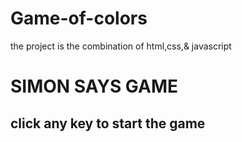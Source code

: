 # Game-of-colors
the project is the combination of html,css,&amp; javascript

 <!DOCTYPE html>
 <html lang="en">
 <head>
  <meta charset="UTF-8">
  <meta name="viewport" content="width=device-width, initial-scale=1.0">
  <title>SIMON SAYS GAME</title>
  <link rel="stylesheet" href="style.css">
 </head>
 <body>
   <h1> SIMON SAYS GAME</h1>
    <h2> click any key to start the game</h2>
   <div class="button-container">
    <div class="line-one">
      <div class="btn yellow" type="button" id="yellow"></div>
      <div class="btn blue" type="button" id="blue"></div>
    </div>
 <div class="btn-two">
  <div class="btn red" type="button" id="red"></div>
  <div class="btn purple"type="button" id="purple"></div>
</div>
  </div>





  
  <script src="app.js"></script>
 </body>
 </html>

 
